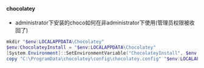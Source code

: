 #### chocolatey
- administrator下安装的choco如何在非administrator下使用(管理员权限被收回了)
```powershell
mkdir "$env:LOCALAPPDATA\Chocolatey"
$env:ChocolateyInstall = "$env:LOCALAPPDATA\Chocolatey"
[System.Environment]::SetEnvironmentVariable("ChocolateyInstall", $env:ChocolateyInstall, "User")
copy "C:\ProgramData\chocolatey\config\chocolatey.config" "$env:LOCALAPPDATA\Chocolatey\config\"
```
